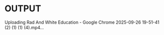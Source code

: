 # OUTPUT






Uploading Rad And White Education - Google Chrome 2025-09-26 19-51-41 (2) (1) (1) (4).mp4…






































